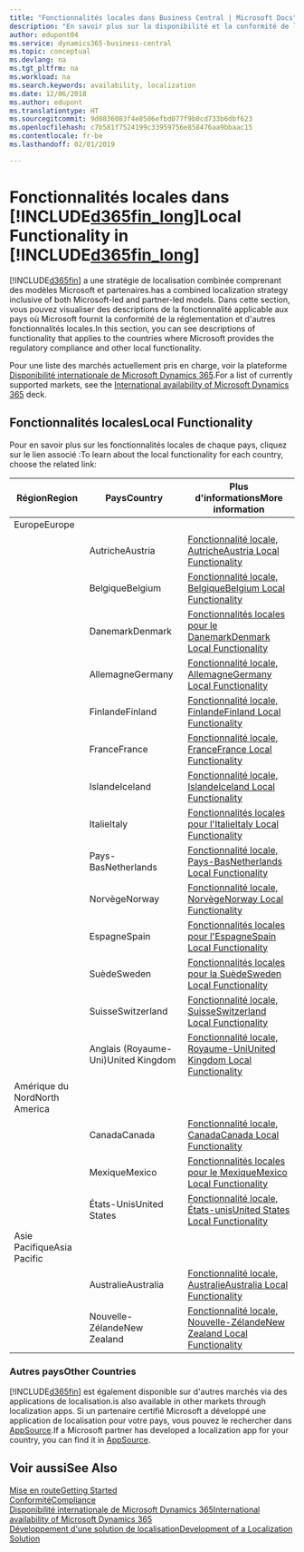 ```yaml
---
title: "Fonctionnalités locales dans Business Central | Microsoft Docs"
description: "En savoir plus sur la disponibilité et la conformité de la réglementation locaux de Dynamics 365 Business Central."
author: edupont04
ms.service: dynamics365-business-central
ms.topic: conceptual
ms.devlang: na
ms.tgt_pltfrm: na
ms.workload: na
ms.search.keywords: availability, localization
ms.date: 12/06/2018
ms.author: edupont
ms.translationtype: HT
ms.sourcegitcommit: 9d0836083f4e8506efbd077f9b0cd733b6dbf623
ms.openlocfilehash: c7b581f7524199c33959756e858476aa9bbaac15
ms.contentlocale: fr-be
ms.lasthandoff: 02/01/2019

---
```

# <a name="local-functionality-in-included365finlongincludesd365finlongmdmd"></a><span data-ttu-id="df015-103">Fonctionnalités locales dans [!INCLUDE[d365fin_long](includes/d365fin_long_md.md)]</span><span class="sxs-lookup"><span data-stu-id="df015-103">Local Functionality in [!INCLUDE[d365fin_long](includes/d365fin_long_md.md)]</span></span>
[!INCLUDE[d365fin](includes/d365fin_md.md)] <span data-ttu-id="df015-104">a une stratégie de localisation combinée comprenant des modèles Microsoft et partenaires.</span><span class="sxs-lookup"><span data-stu-id="df015-104">has a combined localization strategy inclusive of both Microsoft-led and partner-led models.</span></span> <span data-ttu-id="df015-105">Dans cette section, vous pouvez visualiser des descriptions de la fonctionnalité applicable aux pays où Microsoft fournit la conformité de la réglementation et d'autres fonctionnalités locales.</span><span class="sxs-lookup"><span data-stu-id="df015-105">In this section, you can see descriptions of functionality that applies to the countries where Microsoft provides the regulatory compliance and other local functionality.</span></span>  

<span data-ttu-id="df015-106">Pour une liste des marchés actuellement pris en charge, voir la plateforme [Disponibilité internationale de Microsoft Dynamics 365](https://docs.microsoft.com/en-us/dynamics365/get-started/availability).</span><span class="sxs-lookup"><span data-stu-id="df015-106">For a list of currently supported markets, see the [International availability of Microsoft Dynamics 365](https://docs.microsoft.com/en-us/dynamics365/get-started/availability) deck.</span></span>  

## <a name="local-functionality"></a><span data-ttu-id="df015-107">Fonctionnalités locales</span><span class="sxs-lookup"><span data-stu-id="df015-107">Local Functionality</span></span>
<span data-ttu-id="df015-108">Pour en savoir plus sur les fonctionnalités locales de chaque pays, cliquez sur le lien associé :</span><span class="sxs-lookup"><span data-stu-id="df015-108">To learn about the local functionality for each country, choose the related link:</span></span>

| <span data-ttu-id="df015-109">Région</span><span class="sxs-lookup"><span data-stu-id="df015-109">Region</span></span> | <span data-ttu-id="df015-110">Pays</span><span class="sxs-lookup"><span data-stu-id="df015-110">Country</span></span> | <span data-ttu-id="df015-111">Plus d'informations</span><span class="sxs-lookup"><span data-stu-id="df015-111">More information</span></span> |
| --- | --- |--- |
| <span data-ttu-id="df015-112">Europe</span><span class="sxs-lookup"><span data-stu-id="df015-112">Europe</span></span> |  | |
|        | <span data-ttu-id="df015-113">Autriche</span><span class="sxs-lookup"><span data-stu-id="df015-113">Austria</span></span> | [<span data-ttu-id="df015-114">Fonctionnalité locale, Autriche</span><span class="sxs-lookup"><span data-stu-id="df015-114">Austria Local Functionality</span></span>](localfunctionality/austria/austria-local-functionality.md) |
|        | <span data-ttu-id="df015-115">Belgique</span><span class="sxs-lookup"><span data-stu-id="df015-115">Belgium</span></span> |  [<span data-ttu-id="df015-116">Fonctionnalité locale, Belgique</span><span class="sxs-lookup"><span data-stu-id="df015-116">Belgium Local Functionality</span></span>](localfunctionality/belgium/belgium-local-functionality.md) |
|        | <span data-ttu-id="df015-117">Danemark</span><span class="sxs-lookup"><span data-stu-id="df015-117">Denmark</span></span> | [<span data-ttu-id="df015-118">Fonctionnalités locales pour le Danemark</span><span class="sxs-lookup"><span data-stu-id="df015-118">Denmark Local Functionality</span></span>](localfunctionality/denmark/denmark-local-functionality.md) |
|        | <span data-ttu-id="df015-119">Allemagne</span><span class="sxs-lookup"><span data-stu-id="df015-119">Germany</span></span> | [<span data-ttu-id="df015-120">Fonctionnalité locale, Allemagne</span><span class="sxs-lookup"><span data-stu-id="df015-120">Germany Local Functionality</span></span>](localfunctionality/germany/germany-local-functionality.md) |
|        | <span data-ttu-id="df015-121">Finlande</span><span class="sxs-lookup"><span data-stu-id="df015-121">Finland</span></span> | [<span data-ttu-id="df015-122">Fonctionnalité locale, Finlande</span><span class="sxs-lookup"><span data-stu-id="df015-122">Finland Local Functionality</span></span>](localfunctionality/finland/finland-local-functionality.md) |
|        | <span data-ttu-id="df015-123">France</span><span class="sxs-lookup"><span data-stu-id="df015-123">France</span></span> | [<span data-ttu-id="df015-124">Fonctionnalité locale, France</span><span class="sxs-lookup"><span data-stu-id="df015-124">France Local Functionality</span></span>](localfunctionality/france/france-local-functionality.md) |
|        | <span data-ttu-id="df015-125">Islande</span><span class="sxs-lookup"><span data-stu-id="df015-125">Iceland</span></span> | [<span data-ttu-id="df015-126">Fonctionnalité locale, Islande</span><span class="sxs-lookup"><span data-stu-id="df015-126">Iceland Local Functionality</span></span>](localfunctionality/iceland/iceland-local-functionality.md) |
|        | <span data-ttu-id="df015-127">Italie</span><span class="sxs-lookup"><span data-stu-id="df015-127">Italy</span></span> | [<span data-ttu-id="df015-128">Fonctionnalités locales pour l'Italie</span><span class="sxs-lookup"><span data-stu-id="df015-128">Italy Local Functionality</span></span>](localfunctionality/italy/italy-local-functionality.md) |
|        | <span data-ttu-id="df015-129">Pays-Bas</span><span class="sxs-lookup"><span data-stu-id="df015-129">Netherlands</span></span> | [<span data-ttu-id="df015-130">Fonctionnalité locale, Pays-Bas</span><span class="sxs-lookup"><span data-stu-id="df015-130">Netherlands Local Functionality</span></span>](localfunctionality/netherlands/netherlands-local-functionality.md) |
|        | <span data-ttu-id="df015-131">Norvège</span><span class="sxs-lookup"><span data-stu-id="df015-131">Norway</span></span> | [<span data-ttu-id="df015-132">Fonctionnalité locale, Norvège</span><span class="sxs-lookup"><span data-stu-id="df015-132">Norway Local Functionality</span></span>](localfunctionality/norway/norway-local-functionality.md) |
|        | <span data-ttu-id="df015-133">Espagne</span><span class="sxs-lookup"><span data-stu-id="df015-133">Spain</span></span> | [<span data-ttu-id="df015-134">Fonctionnalités locales pour l'Espagne</span><span class="sxs-lookup"><span data-stu-id="df015-134">Spain Local Functionality</span></span>](localfunctionality/spain/spain-local-functionality.md) |
|        | <span data-ttu-id="df015-135">Suède</span><span class="sxs-lookup"><span data-stu-id="df015-135">Sweden</span></span> | [<span data-ttu-id="df015-136">Fonctionnalités locales pour la Suède</span><span class="sxs-lookup"><span data-stu-id="df015-136">Sweden Local Functionality</span></span>](localfunctionality/sweden/sweden-local-functionality.md) |
|        | <span data-ttu-id="df015-137">Suisse</span><span class="sxs-lookup"><span data-stu-id="df015-137">Switzerland</span></span> | [<span data-ttu-id="df015-138">Fonctionnalité locale, Suisse</span><span class="sxs-lookup"><span data-stu-id="df015-138">Switzerland Local Functionality</span></span>](localfunctionality/switzerland/switzerland-local-functionality.md) |
|        | <span data-ttu-id="df015-139">Anglais (Royaume-Uni)</span><span class="sxs-lookup"><span data-stu-id="df015-139">United Kingdom</span></span> | [<span data-ttu-id="df015-140">Fonctionnalité locale, Royaume-Uni</span><span class="sxs-lookup"><span data-stu-id="df015-140">United Kingdom Local Functionality</span></span>](localfunctionality/unitedkingdom/united-kingdom-local-functionality.md) |
| <span data-ttu-id="df015-141">Amérique du Nord</span><span class="sxs-lookup"><span data-stu-id="df015-141">North America</span></span> |       |  |
|        | <span data-ttu-id="df015-142">Canada</span><span class="sxs-lookup"><span data-stu-id="df015-142">Canada</span></span>|[<span data-ttu-id="df015-143">Fonctionnalité locale, Canada</span><span class="sxs-lookup"><span data-stu-id="df015-143">Canada Local Functionality</span></span>](localfunctionality/canada/canada-local-functionality.md) |
|        | <span data-ttu-id="df015-144">Mexique</span><span class="sxs-lookup"><span data-stu-id="df015-144">Mexico</span></span> | [<span data-ttu-id="df015-145">Fonctionnalités locales pour le Mexique</span><span class="sxs-lookup"><span data-stu-id="df015-145">Mexico Local Functionality</span></span>](localfunctionality/mexico/mexico-local-functionality.md) |
|        | <span data-ttu-id="df015-146">États-Unis</span><span class="sxs-lookup"><span data-stu-id="df015-146">United States</span></span>|[<span data-ttu-id="df015-147">Fonctionnalité locale, États-unis</span><span class="sxs-lookup"><span data-stu-id="df015-147">United States Local Functionality</span></span>](localfunctionality/unitedstates/united-states-local-functionality.md) |
| <span data-ttu-id="df015-148">Asie Pacifique</span><span class="sxs-lookup"><span data-stu-id="df015-148">Asia Pacific</span></span> |       |  |
|        | <span data-ttu-id="df015-149">Australie</span><span class="sxs-lookup"><span data-stu-id="df015-149">Australia</span></span> | [<span data-ttu-id="df015-150">Fonctionnalité locale, Australie</span><span class="sxs-lookup"><span data-stu-id="df015-150">Australia Local Functionality</span></span>](localfunctionality/australia/australia-local-functionality.md) |
|        | <span data-ttu-id="df015-151">Nouvelle-Zélande</span><span class="sxs-lookup"><span data-stu-id="df015-151">New Zealand</span></span> | [<span data-ttu-id="df015-152">Fonctionnalité locale, Nouvelle-Zélande</span><span class="sxs-lookup"><span data-stu-id="df015-152">New Zealand Local Functionality</span></span>](localfunctionality/newzealand/new-zealand-local-functionality.md) |

### <a name="other-countries"></a><span data-ttu-id="df015-153">Autres pays</span><span class="sxs-lookup"><span data-stu-id="df015-153">Other Countries</span></span>
[!INCLUDE[d365fin](includes/d365fin_md.md)] <span data-ttu-id="df015-154">est également disponible sur d'autres marchés via des applications de localisation.</span><span class="sxs-lookup"><span data-stu-id="df015-154">is also available in other markets through localization apps.</span></span> <span data-ttu-id="df015-155">Si un partenaire certifié Microsoft a développé une application de localisation pour votre pays, vous pouvez le rechercher dans [AppSource](https://appsource.microsoft.com/en-us/product/dynamics-365-business-central/).</span><span class="sxs-lookup"><span data-stu-id="df015-155">If a Microsoft partner has developed a localization app for your country, you can find it in [AppSource](https://appsource.microsoft.com/en-us/product/dynamics-365-business-central/).</span></span>

## <a name="see-also"></a><span data-ttu-id="df015-156">Voir aussi</span><span class="sxs-lookup"><span data-stu-id="df015-156">See Also</span></span>
[<span data-ttu-id="df015-157">Mise en route</span><span class="sxs-lookup"><span data-stu-id="df015-157">Getting Started</span></span>](product-get-started.md)  
[<span data-ttu-id="df015-158">Conformité</span><span class="sxs-lookup"><span data-stu-id="df015-158">Compliance</span></span>](compliance/compliance-overview.md)  
[<span data-ttu-id="df015-159">Disponibilité internationale de Microsoft Dynamics 365</span><span class="sxs-lookup"><span data-stu-id="df015-159">International availability of Microsoft Dynamics 365</span></span>](https://docs.microsoft.com/en-us/dynamics365/get-started/availability)  
[<span data-ttu-id="df015-160">Développement d'une solution de localisation</span><span class="sxs-lookup"><span data-stu-id="df015-160">Development of a Localization Solution</span></span>](/dynamics365/business-central/dev-itpro/developer/readiness/readiness-develop-localization)  

